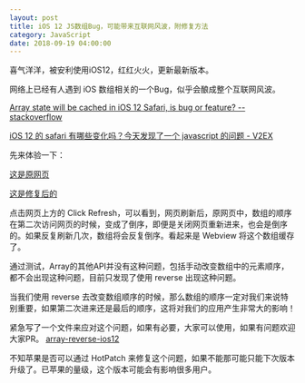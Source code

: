 ```yaml
---
layout: post
title: iOS 12 JS数组Bug，可能带来互联网风波，附修复方法
category: JavaScript
date: 2018-09-19 04:00:00
---
```


喜气洋洋，被安利使用iOS12，红红火火，更新最新版本。

网络上已经有人遇到 iOS 数组相关的一个Bug，似乎会酿成整个互联网风波。

[Array state will be cached in iOS 12 Safari, is bug or feature? -- stackoverflow](https://stackoverflow.com/questions/52390368/array-state-will-be-cached-in-ios-12-safari-is-bug-or-feature/52392901#52392901)

[iOS 12 的 safari 有哪些变化吗？今天发现了一个 javascript 的问题 - V2EX](https://www.v2ex.com/t/490590)

先来体验一下：

[这是原网页](https://fanmingfei.github.io/array-reverse-ios12/origin.html)

[这是修复后的](https://fanmingfei.github.io/array-reverse-ios12/fixed.html)

点击网页上方的 Click Refresh，可以看到，网页刷新后，原网页中，数组的顺序在第二次访问网页的时候，变成了倒序，即便是关闭网页重新进来，也会是倒序的。如果反复刷新几次，数组将会反复倒序。看起来是 Webview 将这个数组缓存了。

通过测试，Array的其他API并没有这种问题，包括手动改变数组中的元素顺序，都不会出现这种问题，目前只发现了使用 reverse 出现这种问题。

当我们使用 reverse 去改变数组顺序的时候，那么数组的顺序一定对我们来说特别重要，如果第二次进来还是最后的顺序，这将对我们的应用产生非常大的影响！

紧急写了一个文件来应对这个问题，如果有必要，大家可以使用，如果有问题欢迎大家PR。
[array-reverse-ios12](https://github.com/fanmingfei/array-reverse-ios12)


不知苹果是否可以通过 HotPatch 来修复这个问题，如果不能那可能只能下次版本升级了。已苹果的量级，这个版本可能会有影响很多用户。